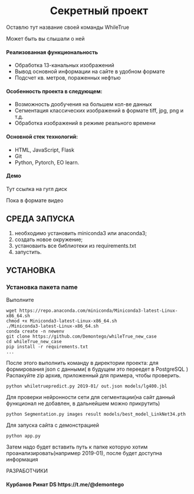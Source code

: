 <p align="center">
    <h1 align="center">Секретный проект</h1>
    </p>
<p>Оставлю тут название своей команды WhileTrue</p>
<p>Может быть вы слышали о ней</p>

<h4>Реализованная функциональность</h4>
<ul>
    <li>Обработка 13-канальных изображений</li>
    <li>Вывод основной информации на сайте в удобном формате</li>
    <li>Подсчет кв. метров, пораженных нефтью</li>
</ul> 
<h4>Особенность проекта в следующем:</h4>
<ul>
 <li>Возможность дообучения на большем кол-ве данных</li>
 <li>Сегментация классических изображений в формате tiff, jpg, png и т.д.</li>
 <li>Обработка изображений в режиме реального времени</li>  
 </ul>
<h4>Основной стек технологий:</h4>
<ul>
	<li>HTML, JavaScript, Flask</li>
	<li>Git</li>
	<li>Python, Pytorch, EO learn.</li>
  
 </ul>
<h4>Демо</h4>
<p>Тут ссылка на гугл диск </p>
<p>Пока в формате видео</b></p>




СРЕДА ЗАПУСКА
------------
1) необходимо установить miniconda3 или anaconda3;
2) создать новое окружение;
3) установаить все библиотеки из requirements.txt
4) запустить.


УСТАНОВКА
------------
### Установка пакета name

Выполните 
~~~
wget https://repo.anaconda.com/miniconda/Miniconda3-latest-Linux-x86_64.sh
chmod +x Miniconda3-latest-Linux-x86_64.sh
./Miniconda3-latest-Linux-x86_64.sh
conda create -n newenv
git clone https://github.com/Demontego/whileTrue_new_case
cd whileTrue_new_case
pip install -r requirements.txt
...
~~~

После этого выполнить команду в директории проекта:
для формирования json с данными( в будущем это переедет в PostgreSQL )
Распакуйте zip архив, приложенный для примера, чтобы проверить.
~~~
python whiletruepredict.py 2019-01/ out.json models/lg400.jbl
~~~
Для проверки нейронности сети для сегментации(на сайт данный функционал не добавлен, в дальнейшем можно прикрутить)
~~~
python Segmentation.py images result models/best_model_LinkNet34.pth
~~~
Для запуска сайта с демонстрацией
~~~
python app.py
~~~
Затем надо будет вставить путь к папке которую хотим проанализировать(например 2019-01), после будет доступна информация

РАЗРАБОТЧИКИ

<h4>Курбанов Ринат DS https://t.me/@demontego</h4>

